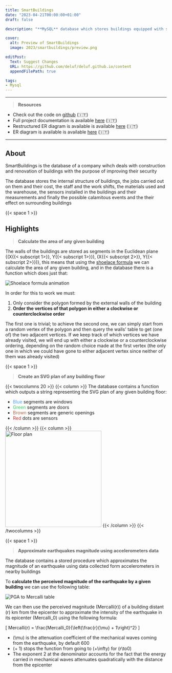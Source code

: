 ```yaml
---
title: SmartBuildings
date: "2023-04-21T00:00:00+01:00"
draft: false

description: "**MySQL** database which stores buildings equipped with sensors and provides data analytics functions such as damage estimates following earthquakes"

cover:
  alt: Preview of SmartBuildings
  image: 2023/smartbuildings/preview.png

editPost:
  Text: Suggest Changes
  URL: https://github.com/deluf/deluf.github.io/content
  appendFilePath: true

tags:
- Mysql
---
```


---

> **Resources**

- Check out the code on [github](https://github.com/deluf/smartbuildings) (:it:)
- Full project documentation is available [here](/2023/smartbuildings/documentation.pdf) (:it:)
- Restructured ER diagram is available is available [here](/2023/smartbuildings/er-diagram.pdf) (:it:)
- ER diagram is available is available [here](/2023/smartbuildings/restructured-er-diagram.pdf) (:it:)

---

## About

SmartBuildings is the database of a company wihch deals with construction and renovation of buildings with the purpose of improving their security

The database stores the internal structure of buildings, the jobs carried out on them and their cost, the staff and the work shifts, the materials used and the warehouse, the sensors installed in the buildings and their measurements and finally the possible calamitous events and the their effect on surrounding buildings

{{< space 1 >}}

## Highlights

> **Calculate the area of any given building**

The walls of the buildings are stored as segments in the Euclidean plane {(X{{< subscript 1>}}, Y{{< subscript 1>}}), (X{{< subscript 2>}}, Y{{< subscript 2>}})}, this means that using the [shoelace formula](https://en.wikipedia.org/wiki/Shoelace_formula) we can calculate the area of any given building, and in the database there is a function which does just that:

![Shoelace formula animation](/2023/smartbuildings/shoelace.gif)

In order for this to work we must: 
1. Only consider the polygon formed by the external walls of the building
2. **Order the vertices of that polygon in either a clockwise or counterclockwise order**

The first one is trivial; to achieve the second one, we can simply start from a random vertex of the polygon and then query the walls' table to get (one of) the two adjacent vertices. If we keep track of which vertices we have already visited, we will end up with either a clockwise or a counterclockwise ordering, depending on the random choice made at the first vertex (the only one in which we could have gone to either adjacent vertex since neither of them was already visited)

{{< space 1 >}}

> **Create an SVG plan of any building floor**

{{< twocolumns 20 >}}
    {{< column >}}
        The database contains a function which outputs a string representing the SVG plan of any given building floor:
        <ul>
            <li><span style="color: #4aa1ff;">Blue</span> segments are windows</li>
            <li><span style="color: #3cc961;">Green</span> segments are doors</li>
            <li><span style="color: #aa6c49;">Brown</span> segments are generic openings</li>
            <li><span style="color: #c33232;">Red</span> dots are sensors</li>
        </ul>
    {{< /column >}}
    {{< column >}}
        <img width="300" style="margin: 0" src="/2023/smartbuildings/floor.png" alt="Floor plan">
    {{< /column >}}
{{< /twocolumns >}}

{{< space 1 >}}

> **Approximate earthquakes magnitude using accelerometers data**

The database contains a stored procedure which approximates the magnitude of an earthquake using data collected form accelerometers in nearby buildings

To **calculate the perceived magnitude of the earthquake by a given building** we can use the following table:

![PGA to Mercalli table](/2023/smartbuildings/pga-table.png)

We can then use the perceived magnitude \(Mercalli(r)\) of a building distant \(r\) km from the epicenter to approximate the intensity of the earthquake in its epicenter \(Mercalli_0\) using the following formula:

\[ Mercalli(r) = \frac{Mercalli_0}{\left(\frac{r}{\mu} + 1\right)^2} \]

- \(\mu\) is the attenuation coefficient of the mechanical waves coming from the earthquake, by default 600
- \(+ 1\) stops the function from going to \(+\infty\) for \(r\to0\)
- The exponent 2 at the denominator accounts for the fact that the energy carried in mechanical waves attenuates quadratically with the distance from the epicenter
